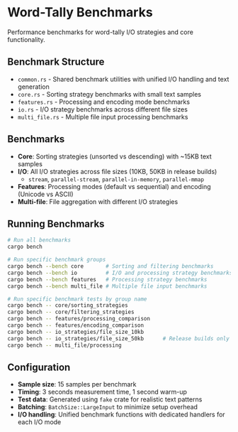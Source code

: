 # Word-Tally Benchmarks

Performance benchmarks for word-tally I/O strategies and core functionality.

## Benchmark Structure

- `common.rs` - Shared benchmark utilities with unified I/O handling and text generation
- `core.rs` - Sorting strategy benchmarks with small text samples
- `features.rs` - Processing and encoding mode benchmarks
- `io.rs` - I/O strategy benchmarks across different file sizes
- `multi_file.rs` - Multiple file input processing benchmarks

## Benchmarks

- **Core**: Sorting strategies (unsorted vs descending) with ~15KB text samples
- **I/O**: All I/O strategies across file sizes (10KB, 50KB in release builds)
  - `stream`, `parallel-stream`, `parallel-in-memory`, `parallel-mmap`
- **Features**: Processing modes (default vs sequential) and encoding (Unicode vs ASCII)
- **Multi-file**: File aggregation with different I/O strategies

## Running Benchmarks

```sh
# Run all benchmarks
cargo bench

# Run specific benchmark groups
cargo bench --bench core       # Sorting and filtering benchmarks
cargo bench --bench io         # I/O and processing strategy benchmarks
cargo bench --bench features   # Processing strategy benchmarks
cargo bench --bench multi_file # Multiple file input benchmarks

# Run specific benchmark tests by group name
cargo bench -- core/sorting_strategies
cargo bench -- core/filtering_strategies
cargo bench -- features/processing_comparison
cargo bench -- features/encoding_comparison
cargo bench -- io_strategies/file_size_10kb
cargo bench -- io_strategies/file_size_50kb      # Release builds only
cargo bench -- multi_file/processing
```

## Configuration

- **Sample size**: 15 samples per benchmark
- **Timing**: 3 seconds measurement time, 1 second warm-up
- **Test data**: Generated using `fake` crate for realistic text patterns
- **Batching**: `BatchSize::LargeInput` to minimize setup overhead
- **I/O handling**: Unified benchmark functions with dedicated handlers for each I/O mode
